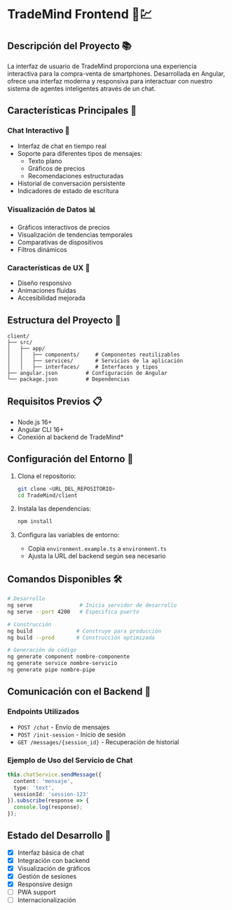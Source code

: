 # TradeMind Frontend 📱💹

## Descripción del Proyecto 📚
La interfaz de usuario de TradeMind proporciona una experiencia interactiva para la compra-venta de smartphones. Desarrollada en Angular, ofrece una interfaz moderna y responsiva para interactuar con nuestro sistema de agentes inteligentes através de un chat.

## Características Principales 🌟

### Chat Interactivo 💬
- Interfaz de chat en tiempo real
- Soporte para diferentes tipos de mensajes:
  - Texto plano
  - Gráficos de precios
  - Recomendaciones estructuradas
- Historial de conversación persistente
- Indicadores de estado de escritura

### Visualización de Datos 📊
- Gráficos interactivos de precios
- Visualización de tendencias temporales
- Comparativas de dispositivos
- Filtros dinámicos

### Características de UX 🎨
- Diseño responsivo
- Animaciones fluidas
- Accesibilidad mejorada

## Estructura del Proyecto 📁

```
client/
├── src/
│   ├── app/
│   │   ├── components/     # Componentes reutilizables
│   │   ├── services/       # Servicios de la aplicación
│   │   ├── interfaces/     # Interfaces y tipos
├── angular.json         # Configuración de Angular
└── package.json         # Dependencias
```

## Requisitos Previos 📋
- Node.js 16+
- Angular CLI 16+
- Conexión al backend de TradeMind*

## Configuración del Entorno 🔧

1. Clona el repositorio:
   ```bash
   git clone <URL_DEL_REPOSITORIO>
   cd TradeMind/client
   ```

2. Instala las dependencias:
   ```bash
   npm install
   ```

3. Configura las variables de entorno:
   - Copia `environment.example.ts` a `environment.ts`
   - Ajusta la URL del backend según sea necesario

## Comandos Disponibles 🛠️

```bash
# Desarrollo
ng serve               # Inicia servidor de desarrollo
ng serve --port 4200   # Especifica puerto

# Construcción
ng build              # Construye para producción
ng build --prod       # Construcción optimizada

# Generación de código
ng generate component nombre-componente
ng generate service nombre-servicio
ng generate pipe nombre-pipe
```

## Comunicación con el Backend 🔌

### Endpoints Utilizados
- `POST /chat` - Envío de mensajes
- `POST /init-session` - Inicio de sesión
- `GET /messages/{session_id}` - Recuperación de historial

### Ejemplo de Uso del Servicio de Chat
```typescript
this.chatService.sendMessage({
  content: 'mensaje',
  type: 'text',
  sessionId: 'session-123'
}).subscribe(response => {
  console.log(response);
});
```

## Estado del Desarrollo 🚧
- [x] Interfaz básica de chat
- [x] Integración con backend
- [x] Visualización de gráficos
- [x] Gestión de sesiones
- [x] Responsive design
- [ ] PWA support
- [ ] Internacionalización
